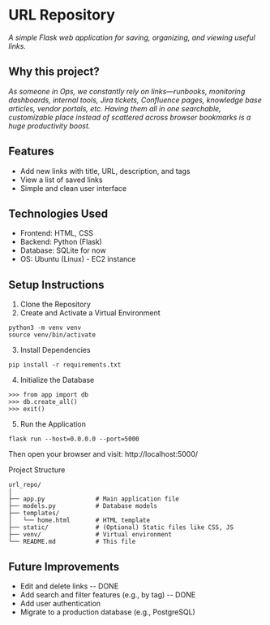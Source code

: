 # URL Repository
_A simple Flask web application for saving, organizing, and viewing useful links._

## Why this project?
_As someone in Ops, we constantly rely on links—runbooks, monitoring dashboards, internal tools, Jira tickets, Confluence pages, knowledge base articles, vendor portals, etc. Having them all in one searchable, customizable place instead of scattered across browser bookmarks is a huge productivity boost._


## Features
- Add new links with title, URL, description, and tags
- View a list of saved links
- Simple and clean user interface

## Technologies Used
- Frontend: HTML, CSS
- Backend: Python (Flask)
- Database: SQLite for now
- OS: Ubuntu (Linux) - EC2 instance

## Setup Instructions
1. Clone the Repository
2. Create and Activate a Virtual Environment
```
python3 -m venv venv
source venv/bin/activate
```
3. Install Dependencies
```
pip install -r requirements.txt
```
4. Initialize the Database
```flask shell
>>> from app import db
>>> db.create_all()
>>> exit()
```
5. Run the Application
```
flask run --host=0.0.0.0 --port=5000
```
Then open your browser and visit:
http://localhost:5000/

Project Structure
```
url_repo/
│
├── app.py              # Main application file
├── models.py           # Database models
├── templates/
│   └── home.html       # HTML template
├── static/             # (Optional) Static files like CSS, JS
├── venv/               # Virtual environment
└── README.md           # This file
```

## Future Improvements

- Edit and delete links -- DONE
- Add search and filter features (e.g., by tag) -- DONE
- Add user authentication
- Migrate to a production database (e.g., PostgreSQL)
